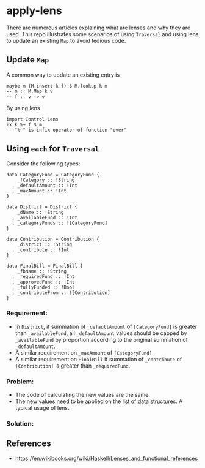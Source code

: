 # apply-lens
There are numerous articles explaining what are lenses and why they are used.  This repo illustrates some scenarios of using `Traversal` and using lens to update an existing `Map` to avoid tedious code.

## Update `Map`

A common way to update an existing entry is
```
maybe m (M.insert k f) $ M.lookup k m
-- m :: M.Map k v
-- f :: v -> v
```

By using lens
```
import Control.Lens
ix k %~ f $ m
-- "%~" is infix operator of function "over"
```

## Using `each` for `Traversal`
Consider the following types:
```
data CategoryFund = CategoryFund {
    _fCategory :: !String
  , _defaultAmount :: !Int
  , _maxAmount :: !Int
}

data District = District {
    _dName :: !String
  , _availableFund :: !Int
  , _categoryFunds :: ![CategoryFund]
}

data Contribution = Contribution {
    _district :: !String
  , _contribute :: !Int
}

data FinalBill = FinalBill {
    _fbName :: !String
  , _requiredFund :: !Int
  , _approvedFund :: !Int
  , _fullyFunded :: !Bool
  , _contributeFrom :: ![Contribution]
}
```

### Requirement:
* In `District`, if summation of `_defaultAmount` of `[CategoryFund]` is greater than `_availableFund`, all `_defaultAmount` values should be capped by `_availableFund` by proportion according to the original summation of `_defaultAmount`.
* A similar requirement on `_maxAmount` of `[CategoryFund]`.
* A similar requirement on `FinalBill` if summation of `_contribute` of `[Contribution]` is greater than `_requiredFund`.

### Problem:
* The code of calculating the new values are the same.
* The new values need to be applied on the list of data structures.  A typical usage of lens.

### Solution:



## References
* https://en.wikibooks.org/wiki/Haskell/Lenses_and_functional_references
